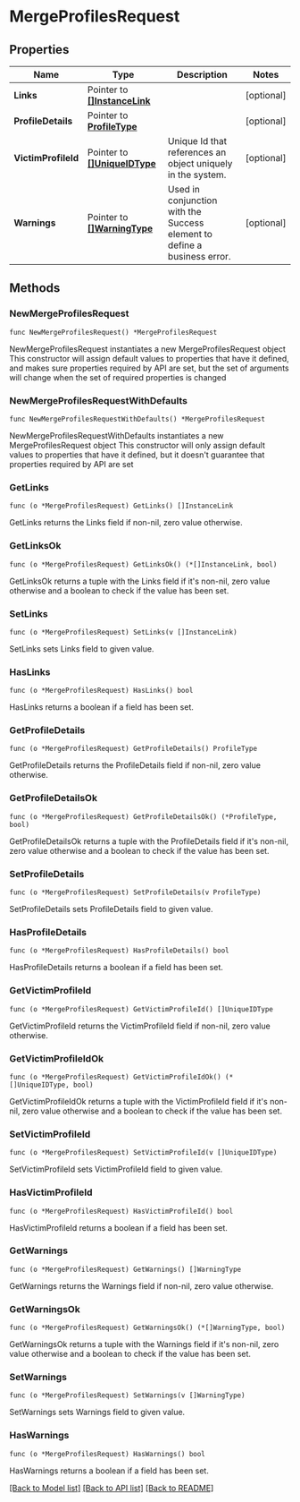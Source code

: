 # MergeProfilesRequest

## Properties

Name | Type | Description | Notes
------------ | ------------- | ------------- | -------------
**Links** | Pointer to [**[]InstanceLink**](InstanceLink.md) |  | [optional] 
**ProfileDetails** | Pointer to [**ProfileType**](ProfileType.md) |  | [optional] 
**VictimProfileId** | Pointer to [**[]UniqueIDType**](UniqueIDType.md) | Unique Id that references an object uniquely in the system. | [optional] 
**Warnings** | Pointer to [**[]WarningType**](WarningType.md) | Used in conjunction with the Success element to define a business error. | [optional] 

## Methods

### NewMergeProfilesRequest

`func NewMergeProfilesRequest() *MergeProfilesRequest`

NewMergeProfilesRequest instantiates a new MergeProfilesRequest object
This constructor will assign default values to properties that have it defined,
and makes sure properties required by API are set, but the set of arguments
will change when the set of required properties is changed

### NewMergeProfilesRequestWithDefaults

`func NewMergeProfilesRequestWithDefaults() *MergeProfilesRequest`

NewMergeProfilesRequestWithDefaults instantiates a new MergeProfilesRequest object
This constructor will only assign default values to properties that have it defined,
but it doesn't guarantee that properties required by API are set

### GetLinks

`func (o *MergeProfilesRequest) GetLinks() []InstanceLink`

GetLinks returns the Links field if non-nil, zero value otherwise.

### GetLinksOk

`func (o *MergeProfilesRequest) GetLinksOk() (*[]InstanceLink, bool)`

GetLinksOk returns a tuple with the Links field if it's non-nil, zero value otherwise
and a boolean to check if the value has been set.

### SetLinks

`func (o *MergeProfilesRequest) SetLinks(v []InstanceLink)`

SetLinks sets Links field to given value.

### HasLinks

`func (o *MergeProfilesRequest) HasLinks() bool`

HasLinks returns a boolean if a field has been set.

### GetProfileDetails

`func (o *MergeProfilesRequest) GetProfileDetails() ProfileType`

GetProfileDetails returns the ProfileDetails field if non-nil, zero value otherwise.

### GetProfileDetailsOk

`func (o *MergeProfilesRequest) GetProfileDetailsOk() (*ProfileType, bool)`

GetProfileDetailsOk returns a tuple with the ProfileDetails field if it's non-nil, zero value otherwise
and a boolean to check if the value has been set.

### SetProfileDetails

`func (o *MergeProfilesRequest) SetProfileDetails(v ProfileType)`

SetProfileDetails sets ProfileDetails field to given value.

### HasProfileDetails

`func (o *MergeProfilesRequest) HasProfileDetails() bool`

HasProfileDetails returns a boolean if a field has been set.

### GetVictimProfileId

`func (o *MergeProfilesRequest) GetVictimProfileId() []UniqueIDType`

GetVictimProfileId returns the VictimProfileId field if non-nil, zero value otherwise.

### GetVictimProfileIdOk

`func (o *MergeProfilesRequest) GetVictimProfileIdOk() (*[]UniqueIDType, bool)`

GetVictimProfileIdOk returns a tuple with the VictimProfileId field if it's non-nil, zero value otherwise
and a boolean to check if the value has been set.

### SetVictimProfileId

`func (o *MergeProfilesRequest) SetVictimProfileId(v []UniqueIDType)`

SetVictimProfileId sets VictimProfileId field to given value.

### HasVictimProfileId

`func (o *MergeProfilesRequest) HasVictimProfileId() bool`

HasVictimProfileId returns a boolean if a field has been set.

### GetWarnings

`func (o *MergeProfilesRequest) GetWarnings() []WarningType`

GetWarnings returns the Warnings field if non-nil, zero value otherwise.

### GetWarningsOk

`func (o *MergeProfilesRequest) GetWarningsOk() (*[]WarningType, bool)`

GetWarningsOk returns a tuple with the Warnings field if it's non-nil, zero value otherwise
and a boolean to check if the value has been set.

### SetWarnings

`func (o *MergeProfilesRequest) SetWarnings(v []WarningType)`

SetWarnings sets Warnings field to given value.

### HasWarnings

`func (o *MergeProfilesRequest) HasWarnings() bool`

HasWarnings returns a boolean if a field has been set.


[[Back to Model list]](../README.md#documentation-for-models) [[Back to API list]](../README.md#documentation-for-api-endpoints) [[Back to README]](../README.md)


